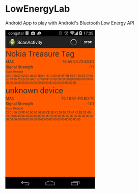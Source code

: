 LowEnergyLab
============

Android App to play with Android's Bluetooth Low Energy API

![](screenshot.png)